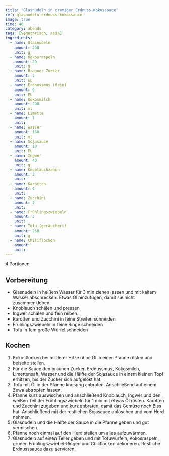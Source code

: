 ```yaml
---
title: 'Glasnudeln in cremiger Erdnuss-Kokossauce'
ref: glasnudeln-erdnuss-kokossauce
image: true
time: 40
category: abends
tags: [vegetarisch, asia]
ingredients:
  - name: Glasnudeln
    amount: 200
    unit: g
  - name: Kokosraspeln
    amount: 20
    unit: g
  - name: Brauner Zucker
    amount: 2
    unit: EL
  - name: Erdnussmus (fein)
    amount: 6
    unit: EL
  - name: Kokosmilch
    amount: 200
    unit: ml
  - name: Limette
    amount: 1
    unit: 
  - name: Wasser
    amount: 160
    unit: ml
  - name: Sojasauce
    amount: 10
    unit: EL
  - name: Ingwer
    amount: 40
    unit: g
  - name: Knoblauchzehen
    amount: 2
    unit: 
  - name: Karotten
    amount: 4
    unit: 
  - name: Zucchini
    amount: 2
    unit: 
  - name: Frühlingszwiebeln
    amount: 2
    unit: 
  - name: Tofu (geräuchert)
    amount: 250
    unit: g
  - name: Chiliflocken
    amount: 
    unit:
---
```


4 Portionen

## Vorbereitung
* Glasnudeln in heißem Wasser für 3 min ziehen lassen und mit kaltem Wasser abschrecken. Etwas Öl hinzufügen, damit sie nicht zusammenkleben.
* Knoblauch schälen und pressen
* Ingwer schälen und fein reiben.
* Karotten und Zucchini in feine Streifen schneiden
* Frühlingszwiebeln in feine Ringe schneiden
* Tofu in 1cm große Würfel schneiden


## Kochen
1. Kokosflocken bei mittlerer Hitze ohne Öl in einer Pfanne rösten und beiseite stellen.
2. Für die Sauce den braunen Zucker, Erdnussmus, Kokosmilch, Limettensaft, Wasser und die Hälfte der Sojasauce in einem kleinen Topf erhitzen, bis der Zucker sich aufgelöst hat.
3. Tofu mit Öl in der Pfanne knusprig anbraten. Anschließend auf einem Zewa abtropfen lassen.
4. Pfanne kurz auswischen und anschließend Knoblauch, Ingwer und den weißen Teil der Frühlingszwiebeln für 1 min mit etwas Öl rösten. Karotten und Zucchini zugeben und kurz anbraten, damit das Gemüse noch Biss hat. Anschließend mit der restlichen Sojasauce ablöschen und vom Herd nehmen.
5. Glasnudeln und die Hälfte der Sauce in die Pfanne geben und gut vermischen.
6. Pfanne noch einmal auf den Herd stellen um alles aufzuwärmen.
7. Glasnudeln auf einen Teller geben und mit Tofuwürfeln, Kokosraspeln, grünen Frühlingszwiebel-Ringen und Chiliflocken dekorieren. Restliche Erdnusssauce dazu servieren.
